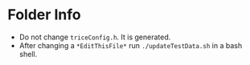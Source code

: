 # Folder Info

* Do not change `triceConfig.h`. It is generated.
* After changing a `*EditThisFile*` run `./updateTestData.sh` in a bash shell.
